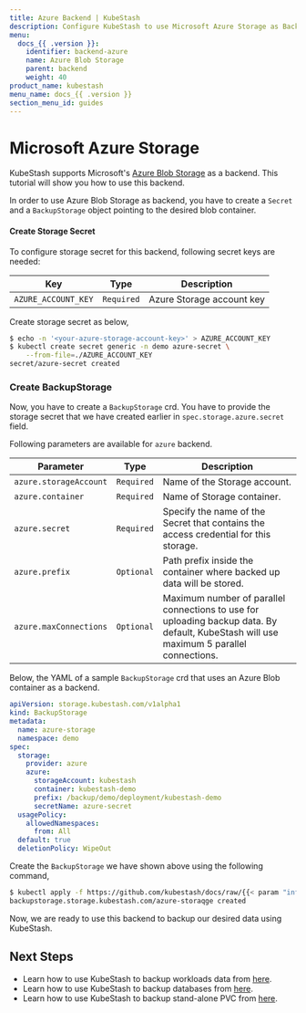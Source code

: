 ```yaml
---
title: Azure Backend | KubeStash
description: Configure KubeStash to use Microsoft Azure Storage as Backend.
menu:
  docs_{{ .version }}:
    identifier: backend-azure
    name: Azure Blob Storage
    parent: backend
    weight: 40
product_name: kubestash
menu_name: docs_{{ .version }}
section_menu_id: guides
---
```


# Microsoft Azure Storage

KubeStash supports Microsoft's [Azure Blob Storage](https://azure.microsoft.com/en-us/services/storage/blobs/) as a backend. This tutorial will show you how to use this backend.

In order to use Azure Blob Storage as backend, you have to create a `Secret` and a `BackupStorage` object pointing to the desired blob container.

#### Create Storage Secret

To configure storage secret for this backend, following secret keys are needed:

|         Key          |    Type    |                        Description                         |
| -------------------- | ---------- | ---------------------------------------------------------- |
| `AZURE_ACCOUNT_KEY`  | `Required` | Azure Storage account key                                  |

Create storage secret as below,

```bash
$ echo -n '<your-azure-storage-account-key>' > AZURE_ACCOUNT_KEY
$ kubectl create secret generic -n demo azure-secret \
    --from-file=./AZURE_ACCOUNT_KEY
secret/azure-secret created
```

### Create BackupStorage

Now, you have to create a `BackupStorage` crd. You have to provide the storage secret that we have created earlier in `spec.storage.azure.secret` field.

Following parameters are available for `azure` backend.

| Parameter              |    Type    | Description                                                                                                                             |
|------------------------| ---------- |-----------------------------------------------------------------------------------------------------------------------------------------|
| `azure.storageAccount` | `Required` | Name of the Storage account.                                                                                                            |
| `azure.container`      | `Required` | Name of Storage container.                                                                                                              |
| `azure.secret`         | `Required` | Specify the name of the Secret that contains the access credential for this storage.                                                    |        |
| `azure.prefix`         | `Optional` | Path prefix inside the container where backed up data will be stored.                                                                   |
| `azure.maxConnections` | `Optional` | Maximum number of parallel connections to use for uploading backup data. By default, KubeStash will use maximum 5 parallel connections. |

Below, the YAML of a sample `BackupStorage` crd that uses an Azure Blob container as a backend.

```yaml
apiVersion: storage.kubestash.com/v1alpha1
kind: BackupStorage
metadata:
  name: azure-storage
  namespace: demo
spec:
  storage:
    provider: azure
    azure:
      storageAccount: kubestash
      container: kubestash-demo
      prefix: /backup/demo/deployment/kubestash-demo
      secretName: azure-secret
  usagePolicy:
    allowedNamespaces:
      from: All
  default: true
  deletionPolicy: WipeOut
```

Create the `BackupStorage` we have shown above using the following command,

```bash
$ kubectl apply -f https://github.com/kubestash/docs/raw/{{< param "info.version" >}}/docs/guides/backends/azure/examples/azure.yaml
backupstorage.storage.kubestash.com/azure-storaqge created
```

Now, we are ready to use this backend to backup our desired data using KubeStash.

## Next Steps

- Learn how to use KubeStash to backup workloads data from [here](/docs/guides/workloads/overview/index.md).
- Learn how to use KubeStash to backup databases from [here](/docs/guides/addons/overview/index.md).
- Learn how to use KubeStash to backup stand-alone PVC from [here](/docs/guides/volumes/overview/index.md).
